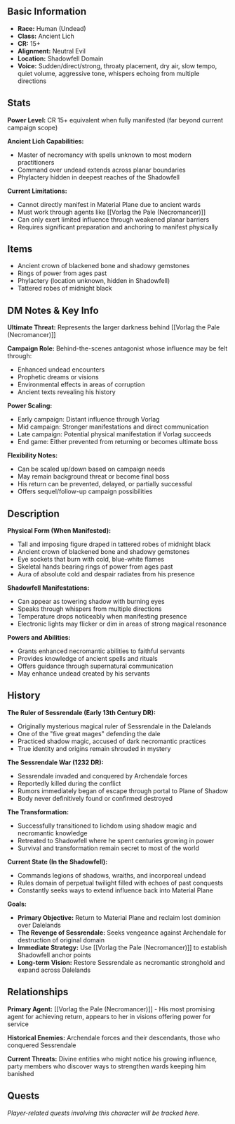 
## Basic Information
- **Race:** Human (Undead)
- **Class:** Ancient Lich
- **CR:** 15+
- **Alignment:** Neutral Evil
- **Location:** Shadowfell Domain
- **Voice:** Sudden/direct/strong, throaty placement, dry air, slow tempo, quiet volume, aggressive tone, whispers echoing from multiple directions


## Stats
**Power Level:** CR 15+ equivalent when fully manifested (far beyond current campaign scope)

**Ancient Lich Capabilities:**
- Master of necromancy with spells unknown to most modern practitioners
- Command over undead extends across planar boundaries
- Phylactery hidden in deepest reaches of the Shadowfell

**Current Limitations:**
- Cannot directly manifest in Material Plane due to ancient wards
- Must work through agents like [[Vorlag the Pale (Necromancer)]]
- Can only exert limited influence through weakened planar barriers
- Requires significant preparation and anchoring to manifest physically

## Items
- Ancient crown of blackened bone and shadowy gemstones
- Rings of power from ages past
- Phylactery (location unknown, hidden in Shadowfell)
- Tattered robes of midnight black

## DM Notes & Key Info
**Ultimate Threat:** Represents the larger darkness behind [[Vorlag the Pale (Necromancer)]]

**Campaign Role:** Behind-the-scenes antagonist whose influence may be felt through:
- Enhanced undead encounters
- Prophetic dreams or visions
- Environmental effects in areas of corruption
- Ancient texts revealing his history

**Power Scaling:**
- Early campaign: Distant influence through Vorlag
- Mid campaign: Stronger manifestations and direct communication
- Late campaign: Potential physical manifestation if Vorlag succeeds
- End game: Either prevented from returning or becomes ultimate boss

**Flexibility Notes:**
- Can be scaled up/down based on campaign needs
- May remain background threat or become final boss
- His return can be prevented, delayed, or partially successful
- Offers sequel/follow-up campaign possibilities

## Description
**Physical Form (When Manifested):**
- Tall and imposing figure draped in tattered robes of midnight black
- Ancient crown of blackened bone and shadowy gemstones
- Eye sockets that burn with cold, blue-white flames
- Skeletal hands bearing rings of power from ages past
- Aura of absolute cold and despair radiates from his presence

**Shadowfell Manifestations:**
- Can appear as towering shadow with burning eyes
- Speaks through whispers from multiple directions
- Temperature drops noticeably when manifesting presence
- Electronic lights may flicker or dim in areas of strong magical resonance

**Powers and Abilities:**
- Grants enhanced necromantic abilities to faithful servants
- Provides knowledge of ancient spells and rituals
- Offers guidance through supernatural communication
- May enhance undead created by his servants

## History
**The Ruler of Sessrendale (Early 13th Century DR):**
- Originally mysterious magical ruler of Sessrendale in the Dalelands
- One of the "five great mages" defending the dale
- Practiced shadow magic, accused of dark necromantic practices
- True identity and origins remain shrouded in mystery

**The Sessrendale War (1232 DR):**
- Sessrendale invaded and conquered by Archendale forces
- Reportedly killed during the conflict
- Rumors immediately began of escape through portal to Plane of Shadow
- Body never definitively found or confirmed destroyed

**The Transformation:**
- Successfully transitioned to lichdom using shadow magic and necromantic knowledge
- Retreated to Shadowfell where he spent centuries growing in power
- Survival and transformation remain secret to most of the world

**Current State (In the Shadowfell):**
- Commands legions of shadows, wraiths, and incorporeal undead
- Rules domain of perpetual twilight filled with echoes of past conquests
- Constantly seeks ways to extend influence back into Material Plane

**Goals:**
- **Primary Objective:** Return to Material Plane and reclaim lost dominion over Dalelands
- **The Revenge of Sessrendale:** Seeks vengeance against Archendale for destruction of original domain
- **Immediate Strategy:** Use [[Vorlag the Pale (Necromancer)]] to establish Shadowfell anchor points
- **Long-term Vision:** Restore Sessrendale as necromantic stronghold and expand across Dalelands

## Relationships
**Primary Agent:** [[Vorlag the Pale (Necromancer)]] - His most promising agent for achieving return, appears to her in visions offering power for service

**Historical Enemies:** Archendale forces and their descendants, those who conquered Sessrendale

**Current Threats:** Divine entities who might notice his growing influence, party members who discover ways to strengthen wards keeping him banished

## Quests
*Player-related quests involving this character will be tracked here.*